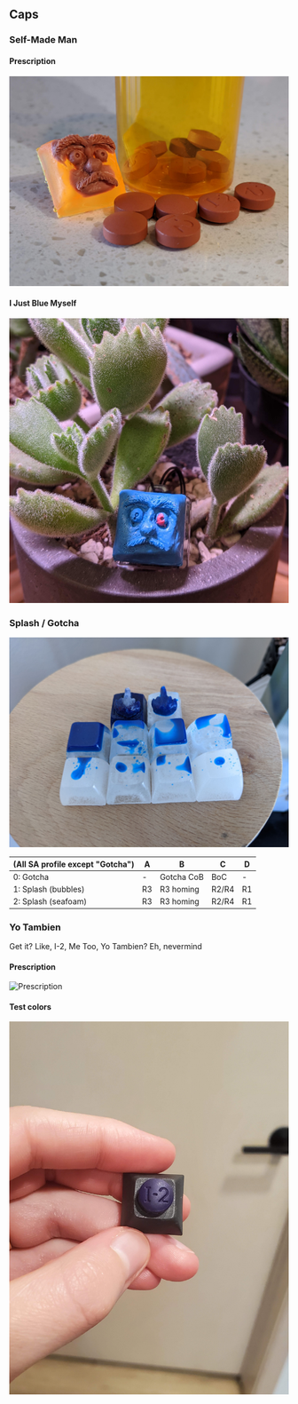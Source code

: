 ## Caps

### Self-Made Man

#### Prescription

![Prescription](img/face.jpg)

#### I Just Blue Myself

![Blue](img/blue.jpg)

### Splash / Gotcha

![Splash & Gotcha](img/splash-gotcha-v1.jpg)

| (All SA profile except "Gotcha") | A  | B                 | C     | D |
|----------------------------------|----|-------------------|-------|----|
| 0: Gotcha                        | -  |  Gotcha CoB       | BoC   |  - |
| 1: Splash (bubbles)              | R3 |  R3 homing        | R2/R4 | R1 |
| 2: Splash (seafoam)              | R3 |  R3 homing        | R2/R4 | R1 |

### Yo Tambien

Get it? Like, I-2, Me Too, Yo Tambien? Eh, nevermind

#### Prescription

![Prescription](pill_bubbles.jpg)

#### Test colors

![Yo Tambien test cast](img/ib.jpg)
